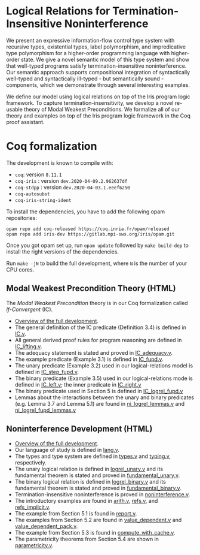 # Logical Relations for Termination-Insensitive Noninterference

  We present an expressive information-flow control type system with recursive
  types, existential types, label polymorphism, and impredicative type
  polymorphism for a higher-order programming language with higher-order state.
  We give a novel semantic model of this type system and show that well-typed
  programs satisfy termination-insensitive noninterference. Our semantic
  approach supports compositional integration of syntactically well-typed and
  syntactically ill-typed - but semantically sound - components, which we
  demonstrate through several interesting examples.

  We define our model using logical relations on top of the Iris program logic
  framework. To capture termination-insensitivity, we develop a novel re-usable
  theory of Modal Weakest Preconditions. We formalize all of our theory and
  examples on top of the Iris program logic framework in the Coq proof
  assistant.

# Coq formalization

The development is known to compile with:

- `coq`: version `8.11.1`
- `coq-iris` : version `dev.2020-04-09.2.962637df`
- `coq-stdpp` : version `dev.2020-04-03.1.eeef6250`
- `coq-autosubst`
- `coq-iris-string-ident`

To install the dependencies, you have to add the following opam repositories:

    opam repo add coq-released https://coq.inria.fr/opam/released
    opam repo add iris-dev https://gitlab.mpi-sws.org/iris/opam.git

Once you got opam set up, run `opam update` followed by `make build-dep` to
install the right versions of the dependencies.

Run `make -jN` to build the full development, where `N` is the number of your
CPU cores.

## Modal Weakest Precondition Theory (HTML)
The *Modal Weakest Precondition* theory is in our Coq formalization called
*If-Convergent* (IC).

- [Overview of the full development](html-if-convergent/toc.html).
- The general definition of the IC predicate (Definition 3.4) is defined in
  [IC.v](html-if-convergent/IC.if_convergent.IC.html).
- All general derived proof rules for program reasoning are defined in
  [IC_lifting.v](html-if-convergent/IC.if_convergent.IC_lifting.html).
- The adequacy statement is stated and proved in
  [IC_adequacy.v](html-if-convergent/IC.if_convergent.IC_adequacy.html).
- The example predicate (Example 3.1) is defined in [IC_fupd.v](html-if-convergent/IC.if_convergent.derived.IC_fupd.html).
- The unary predicate (Example 3.2) used in our logical-relations model is
  defined in
  [IC_step_fupd.v](html-if-convergent/IC.if_convergent.derived.IC_step_fupd.html).
- The binary predicate (Example 3.5) used in our logical-relations mode is
  defined in
  [IC_left.v](html-if-convergent/IC.if_convergent.derived.ni_logrel.IC_left.html);
  the inner predicate in
  [IC_right.v](html-if-convergent/IC.if_convergent.derived.ni_logrel.IC_right.html)
- The binary predicate used in Section 5 is defined in
  [IC_logrel_fupd.v](html-if-convergent/IC.if_convergent.derived.ni_logrel.IC_logrel_fupd.html)
- Lemmas about the interactions between the unary and binary predicates
  (e.g. Lemma 3.7 and Lemma 5.1) are found in
  [ni_logrel_lemmas.v](html-if-convergent/IC.if_convergent.derived.ni_logrel.ni_logrel_lemmas.html)
  and
  [ni_logrel_fupd_lemmas.v](html-if-convergent/IC.if_convergent.derived.ni_logrel.ni_logrel_fupd_lemmas.html)

## Noninterference Development (HTML)

- [Overview of the full development](html-logrel-ifc/toc.html).
- Our language of study is defined in
  [lang.v](html-logrel-ifc/logrel_ifc.lambda_sec.lang.html).
- The types and type system are defined in
  [types.v](html-logrel-ifc/logrel_ifc.lambda_sec.types.html) and
  [typing.v](html-logrel-ifc/logrel_ifc.lambda_sec.typing.html), respectively.
- The unary logical relation is defined in
  [logrel_unary.v](html-logrel-ifc/logrel_ifc.lambda_sec.logrel_unary.html) and
  its fundamental theorem is stated and proved in
  [fundamental_unary.v](html-logrel-ifc/logrel_ifc.lambda_sec.fundamental_unary.html).
- The binary logical relation is defined in
  [logrel_binary.v](html-logrel-ifc/logrel_ifc.lambda_sec.logrel_binary.html) and
  its fundamental theorem is stated and proved in
  [fundamental_binary.v](html-logrel-ifc/logrel_ifc.lambda_sec.fundamental_binary.html).
- Termination-insensitive noninterference is proved in
  [noninterference.v](html-logrel-ifc/logrel_ifc.lambda_sec.noninterference.html).
- The introductory examples are found in
  [arith.v](html-logrel-ifc/logrel_ifc.examples.arith.html),
  [refs.v](html-logrel-ifc/logrel_ifc.examples.refs.html), and
  [refs_implicit.v](html-logrel-ifc/logrel_ifc.examples.refs_implicit.html).
- The example from Section 5.1 is found in
  [report.v](html-logrel-ifc/logrel_ifc.examples.report.html).
- The examples from Section 5.2 are found in
  [value_dependent.v](html-logrel-ifc/logrel_ifc.examples.value_dependent.html)
  and
  [value_dependent_pack.v](html-logrel-ifc/logrel_ifc.examples.value_dependent_pack.html).
- The example from Section 5.3 is found in
  [compute_with_cache.v](html-logrel-ifc/logrel_ifc.examples.compute_with_cache.html).
- The parametricity theorems from Section 5.4 are shown in
  [parametricity.v](html-logrel-ifc/logrel_ifc.examples.parametricity.html).
